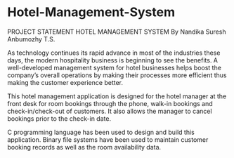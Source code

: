 # Hotel-Management-System
PROJECT   STATEMENT
HOTEL MANAGEMENT SYSTEM
By 
  Nandika Suresh
  Anbumozhy T.S.

As technology continues its rapid advance in most of the industries these days, the modern hospitality business is beginning to see the benefits. A well-developed management system for hotel businesses helps boost the company’s overall operations by making their processes more efficient thus making the customer experience better.

This hotel management application is designed for the hotel manager at the front desk for room bookings through the phone, walk-in bookings and check-in/check-out of customers. It also allows the manager to cancel bookings prior to the check-in date. 

C programming language has been used to design and build this application. Binary file systems have been used to maintain customer booking records as well as the room availability data.

